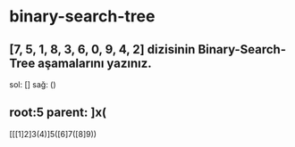 # binary-search-tree
## [7, 5, 1, 8, 3, 6, 0, 9, 4, 2] dizisinin Binary-Search-Tree aşamalarını yazınız.
sol: [] sağ: ()<br>
## root:5 parent: ]x( <br>
[[[1]2]3(4)]5([6]7([8]9))<br>
